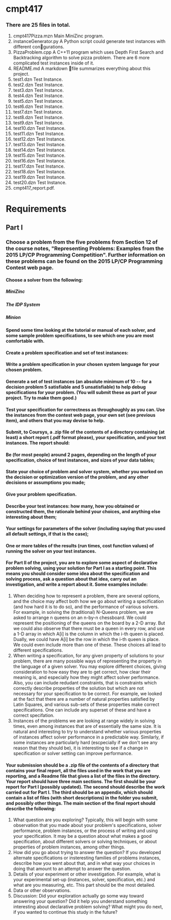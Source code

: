 # cmpt417
### There are 25 files in total.
1. cmpt417Pizza.mzn Main MiniZinc program.
2. instanceGenerator.py A Python script could generate test instances with different congurations.
3. PizzaProblem.cpp A C++11 program which uses Depth First Search and Backtracking algorithm to solve pizza problem. There are 6 more complicated test instances inside of it.
4. README.md A markdown file summarizes everything about this project.
5. test1.dzn Test Instance.
6. test2.dzn Test Instance.
7. test3.dzn Test Instance.
8. test4.dzn Test Instance.
9. test5.dzn Test Instance.
10. test6.dzn Test Instance.
11. test7.dzn Test Instance.
12. test8.dzn Test Instance.
13. test9.dzn Test Instance.
14. test10.dzn Test Instance.
15. test11.dzn Test Instance.
16. test12.dzn Test Instance.
17. test13.dzn Test Instance.
18. test14.dzn Test Instance.
19. test15.dzn Test Instance.
20. test16.dzn Test Instance.
21. test17.dzn Test Instance.
22. test18.dzn Test Instance.
23. test19.dzn Test Instance.
24. test20.dzn Test Instance.
25. cmpt417_report.pdf.









# Requirements

## Part I

### Choose a problem from the five problems from Section 12 of the course notes, "Representing Problems: Examples from the 2015 LP/CP Programming Competition". Further information on these problems can be found on the 2015 LP/CP Programming Contest web page.
#### Choose a solver from the following:
##### MiniZinc
##### The IDP System
##### Minion
#### Spend some time looking at the tutorial or manual of each solver, and some sample problem specifications, to see which one you are most comfortable with.
#### Create a problem specification and set of test instances:
#### Write a problem specification in your chosen system language for your chosen problem.
#### Generate a set of test instances (an absolute minimum of 10 -- for a decision problem 5 satisfiable and 5 unsatisfiable) to help debug specifications for your problem. (You will submit these as part of your project. Try to make them good.)
#### Test your specification for correctness as throughoughly as you can. Use the instances from the contest web page, your own set (see previous item), and others that you may devise to help.
#### Submit, to Coursys, a .zip file of the contents of a directory containing (at least) a short report (.pdf format please), your specification, and your test instances. The report should:
#### Be (for most people) around 2 pages, depending on the length of your specification, choice of test instances, and sizes of your data tables;
#### State your choice of problem and solver system, whether you worked on the decision or optimization version of the problem, and any other decisions or assumptions you made;
#### Give your problem specification.
#### Describe your test instances: how many, how you obtained or constructed them, the rationale behind your choices, and anything else interesting about them;
#### Your settings for parameters of the solver (including saying that you used all default settings, if that is the case);
#### One or more tables of the results (run times, cost function values) of running the solver on your test instances.

#### For Part II of the project, you are to explore some aspect of declarative problem solving, using your solution for Part I as a starting point. This means you should consider some idea about the specification and solving process, ask a question about that idea, carry out an investigation, and write a report about it. Some examples include:
 1. When deciding how to represent a problem, there are several options, and the choice may affect both how we go about writing a specification (and how hard it is to do so), and the performance of various solvers. For example, in solving the (traditional) N-Queens problem, we are asked to arrange n queens on an n-by-n chessboard. We could represent the positioning of the queens on the board by a 2-D array. But we could also observe that there must be a queen in every row, and use a 1-D array in which A[i] is the column in which the i-th queen is placed. Dually, we could have A[i] be the row in which the i-th queen is place. We could even include more than one of these. These choices all lead to different specifications.
 2. When writing a specification, for any given property of solutions to your problem, there are many possible ways of representing the property in the language of a given solver. You may explore different choices, giving consideration to how easy they are to get correct, how clear their meaning is, and especially how they might affect solver performance. Also, you can include redudant constraints, that is constraints which correctly describe properties of the solution but which are not necessary for your specification to be correct. For example, we looked at the fact that there are a number of natural properties satisfied by Latin Squares, and various sub-sets of these properties make correct specifications. One can include any superset of these and have a correct specifation.
 3. Instances of the problems we are looking at range widely in solving times, even among instances that are of essentially the same size. It is natural and interesting to try to understand whether various properties of instances affect solver performance in a predictable way. Similarly, if some instances are particularly hard (escpecially if we don't see any reason that they should be), it is interesting to see if a change in specification or solver setting can improve performance.
#### Your submission should be a .zip file of the contents of a directory that contains your final report, all the files used in the work that you are reporting, and a Readme file that gives a list of the files in the directory. Your report should have three main sections. The first should be your report for Part I (possibly updated). The second should describe the work carried out for Part I. The third should be an appendix, which should contain a list of files (with short descriptions) in the folder you submit, and possibly other things. The main section of the final report should describe the following:
 1. What question are you exploring? Typically, this will begin with some observation that you made about your problem's specifications, solver performance, problem instances, or the process of writing and using your specification. It may be a question about what makes a good specification, about different solvers or solving techniques, or about properties of problem instances, among other things.
 2. How did you go about trying to answer the question? If you developed alternate specifications or insteresting families of problems instances, describe how you went about that, and in what way your choices in doing that amount to an attempt to answer the question.
 3. Details of your experiment or other investigation. For example, what is your experimental set-up (instances, solver, specification, etc.) and what are you measuring, etc. This part should be the most detailed.
 4. Data or other observations.
 5. Discussion: Did your exploration actually go some way toward answering your question? Did it help you understand something interesting about declarative problem solving? What might you do next, if you wanted to continue this study in the future?